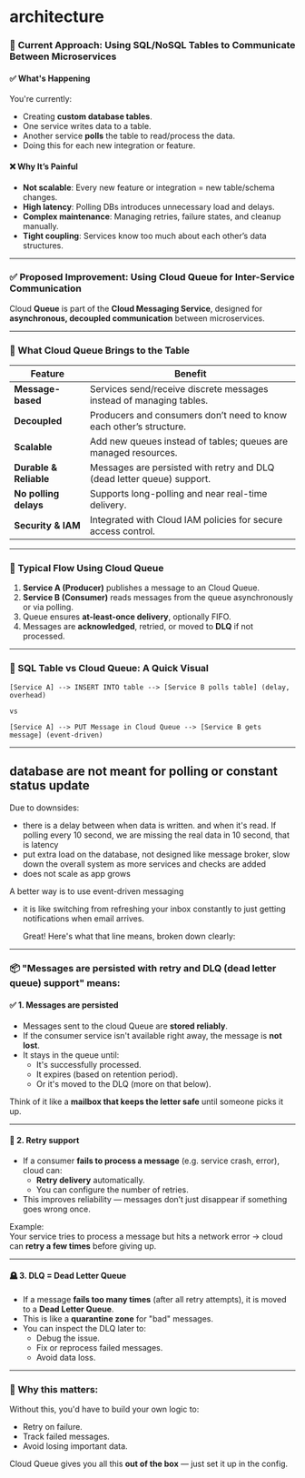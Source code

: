 # architecture

### 🔄 **Current Approach: Using SQL/NoSQL Tables to Communicate Between Microservices**

#### ✅ What's Happening
You're currently:
- Creating **custom database tables**.
- One service writes data to a table.
- Another service **polls** the table to read/process the data.
- Doing this for each new integration or feature.

#### ❌ Why It’s Painful
- **Not scalable**: Every new feature or integration = new table/schema changes.
- **High latency**: Polling DBs introduces unnecessary load and delays.
- **Complex maintenance**: Managing retries, failure states, and cleanup manually.
- **Tight coupling**: Services know too much about each other’s data structures.

---

### ✅ **Proposed Improvement: Using Cloud Queue for Inter-Service Communication**

Cloud **Queue** is part of the **Cloud Messaging Service**, designed for **asynchronous, decoupled communication** between microservices.

---

### 🔁 What Cloud Queue Brings to the Table

| Feature | Benefit |
|--------|--------|
| **Message-based** | Services send/receive discrete messages instead of managing tables. |
| **Decoupled** | Producers and consumers don’t need to know each other’s structure. |
| **Scalable** | Add new queues instead of tables; queues are managed resources. |
| **Durable & Reliable** | Messages are persisted with retry and DLQ (dead letter queue) support. |
| **No polling delays** | Supports long-polling and near real-time delivery. |
| **Security & IAM** | Integrated with Cloud IAM policies for secure access control. |

---

### 🧠 Typical Flow Using Cloud Queue

1. **Service A (Producer)** publishes a message to an Cloud Queue.
2. **Service B (Consumer)** reads messages from the queue asynchronously or via polling.
3. Queue ensures **at-least-once delivery**, optionally FIFO.
4. Messages are **acknowledged**, retried, or moved to **DLQ** if not processed.

---

### 🔄 SQL Table vs Cloud Queue: A Quick Visual

```
[Service A] --> INSERT INTO table --> [Service B polls table] (delay, overhead)

vs

[Service A] --> PUT Message in Cloud Queue --> [Service B gets message] (event-driven)
```

---

## database are not meant for polling or constant status update
Due to downsides:
- there is a delay between when data is written. and when it's read. If polling every 10 second, we are missing the real data in 10 second, that is latency
- put extra load on the database, not designed like message broker, slow down the overall system as more services and checks are added
- does not scale as app grows

A better way is to use event-driven messaging
- it is like switching from refreshing your inbox constantly to just getting notifications when email arrives.

  Great! Here's what that line means, broken down clearly:

---

### 📦 "Messages are persisted with retry and DLQ (dead letter queue) support" means:

#### ✅ **1. Messages are persisted**
- Messages sent to the cloud Queue are **stored reliably**.
- If the consumer service isn't available right away, the message is **not lost**.
- It stays in the queue until:
  - It's successfully processed.
  - It expires (based on retention period).
  - Or it's moved to the DLQ (more on that below).

Think of it like a **mailbox that keeps the letter safe** until someone picks it up.

---

#### 🔁 **2. Retry support**
- If a consumer **fails to process a message** (e.g. service crash, error), cloud can:
  - **Retry delivery** automatically.
  - You can configure the number of retries.
- This improves reliability — messages don’t just disappear if something goes wrong once.

Example:  
Your service tries to process a message but hits a network error → cloud can **retry a few times** before giving up.

---

#### 🪦 **3. DLQ = Dead Letter Queue**
- If a message **fails too many times** (after all retry attempts), it is moved to a **Dead Letter Queue**.
- This is like a **quarantine zone** for "bad" messages.
- You can inspect the DLQ later to:
  - Debug the issue.
  - Fix or reprocess failed messages.
  - Avoid data loss.

---

### 🧠 Why this matters:
Without this, you'd have to build your own logic to:
- Retry on failure.
- Track failed messages.
- Avoid losing important data.

Cloud Queue gives you all this **out of the box** — just set it up in the config.


  
